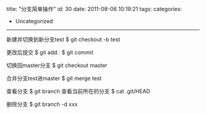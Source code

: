 title: "分支简单操作"
id: 30
date: 2011-08-06 10:19:21
tags: 
categories: 
- Uncategorized
---

新建并切换到新分支test
$ git checkout -b test

更改后提交
$ git add .
$ git commit

切换回master分支
$ git checkout master

合并分支test进master
$ git merge test

查看分支
$ git branch
查看当前所在的分支
$ cat .git/HEAD

删除分支
$ git branch -d xxx